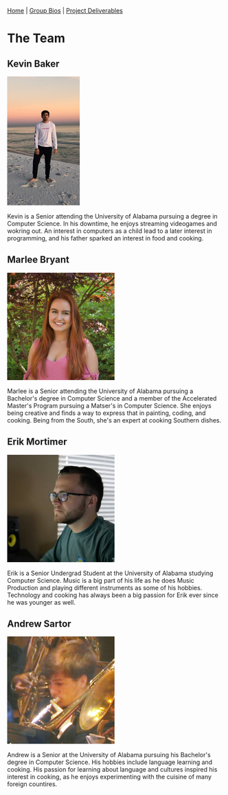 [Home](https://mychefapp.github.io/) | [Group Bios](https://mychefapp.github.io/group_bios/) | [Project Deliverables](https://mychefapp.github.io/project_details/)

# The Team 

## Kevin Baker 
![Kevin Baker](./assets/Kevin_Pic.PNG)

Kevin is a Senior attending the University of Alabama pursuing a degree in Computer Science. In his downtime, he enjoys streaming videogames and wokring out. An interest in computers as a child lead to a later interest in programming, and his father sparked an interest in food and cooking. 
## Marlee Bryant 
![Marlee Bryant](./assets/marlee_pic.png)

Marlee is a Senior attending the University of Alabama pursuing a Bachelor's degree in Computer Science and a member of the Accelerated Master's Program pursuing a Matser's in Computer Science. She enjoys being creative and finds a way to express that in painting, coding, and cooking. Being from the South, she's an expert at cooking Southern dishes.
## Erik Mortimer 
![Erik Mortimer](./assets/erik_pic.png)

Erik is a Senior Undergrad Student at the University of Alabama studying Computer Science. Music is a big part of his life as he does Music Production and playing different instruments as some of his hobbies. Technology and cooking has always been a big passion for Erik ever since he was younger as well. 

## Andrew Sartor
![Andrew Sartor](./assets/andrew_pic.png)

Andrew is a Senior at the University of Alabama pursuing his Bachelor's degree in Computer Science. His hobbies include language learning and cooking. His passion for learning about language and cultures inspired his interest in cooking, as he enjoys experimenting with the cuisine of many foreign countires.
